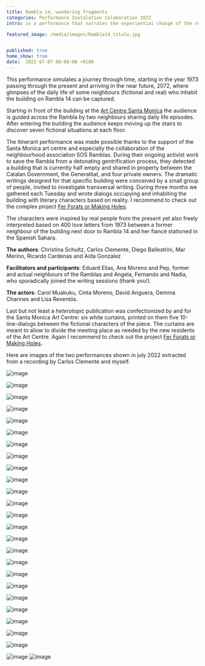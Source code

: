 ```yaml
---
title: Rambla 14, wandering fragments
categories: Performance Instalation Colaboration 2022
intro: is a performance that narrates the experiential change of the residents of the Rambla based on real events throughout the last 50 years.

featured_image: /media/images/Rambla14_titulo.jpg


published: true
home_show: true
date:  2022-07-07 00:00:00 +0100
---
```


This performance simulates a journey through time, starting in the year 1973 passing through the present and arriving in the near future, 2072, where glimpses of the daily life of some neighbours (fictional and real) who inhabit the building on Rambla 14 can be captured. 

Starting in front of the building at the [Art Centre Santa Monica](https://artssantamonica.gencat.cat/ca/detall/Rambla-14-fragments-itinerants-en-tres-temps) the audience is guided across the Rambla by two neighbours sharing daily life episodes. After entering the building the audience keeps moving up the stairs to discover seven fictional situations at each floor. 

The itinerant performance was made possible thanks to the support of the Santa Monica art centre and especially the collaboration of the neighbourhood association SOS Ramblas. 
During their ongoing activist work to save the Rambla from a detonating gentrification process, they detected a building that is currently half empty and shared in property between the Catalan Government, the Generalitat, and four private owners. 
The dramatic writings designed for that specific building were conceived by a small group of people, invited to investigate transversal writing. During three months we gathered each Tuesday and wrote dialogs occupying and inhabiting the building with literary characters based on reality. I recommend to check out the complex project [Fer Forats or Making Holes](https://www.christinaschultz.com/works/HacerAgujeros/).

The characters were inspired by real people from the present yet also freely interpreted based on 400 love letters from 1973 between a former neighbour of the building next door to Rambla 14 and her fiancé stationed in the Spanish Sahara. 

**The authors**: Christina Schultz, Carlos Clemente, Diego Ballestrini, Mar Merino, Ricardo Cardenas and Aida Gonzalez

**Facilitators and participants**: Eduard Elias, Ana Moreno and Pep, former and actual neighbours of the Ramblas and Angela, Fernando and Nadia, who sporadically joined the writing sessions (thank you!).
 
**The actors**: Carol Muakuku, Cinta Moreno, David Anguera, Gemma Charines and Lisa Reventós.

Last but not least a *heterotopic* publication was confectionized by and for the Santa Monica Art Centre: six white curtains, printed on them five 10-line-dialogs between the fictional characters of the piece. The curtains are meant to allow to divide the meeting place as needed by the new residents of the Art Centre. Again I recommend to check out the project [Fer Forats or Making Holes](https://www.christinaschultz.com/works/HacerAgujeros/).

Here are images of the two performances shown in july 2022 extracted from a recording by Carlos Clemente and myself.

![image](/media/images/Rambla14_0Intro1.jpg)

![image](/media/images/Rambla14_0Intro3.jpg)

![image](/media/images/Rambla14_0Intro2.jpg)

![image](/media/images/Rambla14_1.jpg)

![image](/media/images/Rambla14_2.jpg)

![image](/media/images/Rambla14_3.jpg)

![image](/media/images/Rambla14_4.jpg)

![image](/media/images/Rambla14_5.jpg)

![image](/media/images/Rambla14_6.jpg)

![image](/media/images/Rambla14_7.jpg)

![image](/media/images/Rambla14_8.jpg)

![image](/media/images/Rambla14_9.jpg)

![image](/media/images/Rambla14_11.jpg)

![image](/media/images/Rambla14_10.jpg)

![image](/media/images/Rambla14_12.jpg)

![image](/media/images/Rambla14_13.jpg)

![image](/media/images/Rambla14_14.jpg)

![image](/media/images/Rambla14_14cortinas.jpg)

![image](/media/images/Rambla14_15cortinas.jpg)

![image](/media/images/Rambla14_16cortinas.jpg)

![image](/media/images/Rambla14_17cortinas.jpg)

![image](/media/images/Rambla14_18cortinas.jpg)

![image](/media/images/Rambla14_19cortinas.jpg)

![image](/media/images/Rambla14_20cortinas.jpg)

![image](/media/images/Rambla14_21dibuix.jpg)
![image](/media/images/Rambla14_21dibuix2.jpg)


